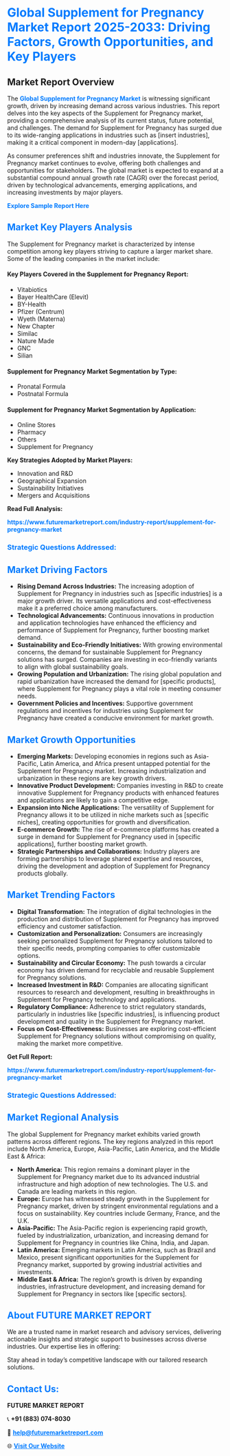 <h1 style="color: #007BFF;">Global Supplement for Pregnancy Market Report 2025-2033: Driving Factors, Growth Opportunities, and Key Players</h1>

<section id="overview">
<h2>Market Report Overview</h2>
<p>The <a href="https://www.futuremarketreport.com/industry-report/supplement-for-pregnancy-market" style="color: #007BFF; text-decoration: none;"><strong>Global Supplement for Pregnancy Market</strong></a> is witnessing significant growth, driven by increasing demand across various industries. This report delves into the key aspects of the Supplement for Pregnancy market, providing a comprehensive analysis of its current status, future potential, and challenges. The demand for Supplement for Pregnancy has surged due to its wide-ranging applications in industries such as [insert industries], making it a critical component in modern-day [applications].</p>
<p>As consumer preferences shift and industries innovate, the Supplement for Pregnancy market continues to evolve, offering both challenges and opportunities for stakeholders. The global market is expected to expand at a substantial compound annual growth rate (CAGR) over the forecast period, driven by technological advancements, emerging applications, and increasing investments by major players.</p>
</section>

<section id="overview">
<p><a href="https://www.futuremarketreport.com/request-sample/reportId=127240" style="color: #007BFF; text-decoration: none;"><strong>Explore Sample Report Here</strong></a></p>
</section>

<section id="key-players">
<h2 style="color: #007BFF;">Market Key Players Analysis</h2>
<p>The Supplement for Pregnancy market is characterized by intense competition among key players striving to capture a larger market share. Some of the leading companies in the market include:</p>
<h4>Key Players Covered in the Supplement for Pregnancy Report:</h4>
<ul><li>Vitabiotics</li><li>Bayer HealthCare (Elevit)</li><li>BY-Health</li><li>Pfizer (Centrum)</li><li>Wyeth (Materna)</li><li>New Chapter</li><li>Similac</li><li>Nature Made</li><li>GNC</li><li>Silian</li></ul>
<h4>Supplement for Pregnancy Market Segmentation by Type:</h4>
<ul><li>Pronatal Formula</li><li>Postnatal Formula</li></ul>

<h4>Supplement for Pregnancy Market Segmentation by Application:</h4>
<ul><li>Online Stores</li><li>Pharmacy</li><li>Others</li><li>Supplement for Pregnancy</li></ul>
<p><strong>Key Strategies Adopted by Market Players:</strong></p>
<ul>
<li>Innovation and R&D</li>
<li>Geographical Expansion</li>
<li>Sustainability Initiatives</li>
<li>Mergers and Acquisitions</li>
</ul>
</section>

<section>
<p><strong>Read Full Analysis: </strong></p><a href="https://www.futuremarketreport.com/industry-report/supplement-for-pregnancy-market" style="color: #007BFF; text-decoration: none;"><strong>https://www.futuremarketreport.com/industry-report/supplement-for-pregnancy-market</strong></a>
<h3 style="color: #007BFF;">Strategic Questions Addressed:</h3>
</section>

<section id="driving-factors">
<h2 style="color: #007BFF;">Market Driving Factors</h2>
<ul>
<li><strong>Rising Demand Across Industries:</strong> The increasing adoption of Supplement for Pregnancy in industries such as [specific industries] is a major growth driver. Its versatile applications and cost-effectiveness make it a preferred choice among manufacturers.</li>
<li><strong>Technological Advancements:</strong> Continuous innovations in production and application technologies have enhanced the efficiency and performance of Supplement for Pregnancy, further boosting market demand.</li>
<li><strong>Sustainability and Eco-Friendly Initiatives:</strong> With growing environmental concerns, the demand for sustainable Supplement for Pregnancy solutions has surged. Companies are investing in eco-friendly variants to align with global sustainability goals.</li>
<li><strong>Growing Population and Urbanization:</strong> The rising global population and rapid urbanization have increased the demand for [specific products], where Supplement for Pregnancy plays a vital role in meeting consumer needs.</li>
<li><strong>Government Policies and Incentives:</strong> Supportive government regulations and incentives for industries using Supplement for Pregnancy have created a conducive environment for market growth.</li>
</ul>
</section>

<section id="growth-opportunities">
<h2 style="color: #007BFF;">Market Growth Opportunities</h2>
<ul>
<li><strong>Emerging Markets:</strong> Developing economies in regions such as Asia-Pacific, Latin America, and Africa present untapped potential for the Supplement for Pregnancy market. Increasing industrialization and urbanization in these regions are key growth drivers.</li>
<li><strong>Innovative Product Development:</strong> Companies investing in R&D to create innovative Supplement for Pregnancy products with enhanced features and applications are likely to gain a competitive edge.</li>
<li><strong>Expansion into Niche Applications:</strong> The versatility of Supplement for Pregnancy allows it to be utilized in niche markets such as [specific niches], creating opportunities for growth and diversification.</li>
<li><strong>E-commerce Growth:</strong> The rise of e-commerce platforms has created a surge in demand for Supplement for Pregnancy used in [specific applications], further boosting market growth.</li>
<li><strong>Strategic Partnerships and Collaborations:</strong> Industry players are forming partnerships to leverage shared expertise and resources, driving the development and adoption of Supplement for Pregnancy products globally.</li>
</ul>
</section>

<section id="trending-factors">
<h2 style="color: #007BFF;">Market Trending Factors</h2>
<ul>
<li><strong>Digital Transformation:</strong> The integration of digital technologies in the production and distribution of Supplement for Pregnancy has improved efficiency and customer satisfaction.</li>
<li><strong>Customization and Personalization:</strong> Consumers are increasingly seeking personalized Supplement for Pregnancy solutions tailored to their specific needs, prompting companies to offer customizable options.</li>
<li><strong>Sustainability and Circular Economy:</strong> The push towards a circular economy has driven demand for recyclable and reusable Supplement for Pregnancy solutions.</li>
<li><strong>Increased Investment in R&D:</strong> Companies are allocating significant resources to research and development, resulting in breakthroughs in Supplement for Pregnancy technology and applications.</li>
<li><strong>Regulatory Compliance:</strong> Adherence to strict regulatory standards, particularly in industries like [specific industries], is influencing product development and quality in the Supplement for Pregnancy market.</li>
<li><strong>Focus on Cost-Effectiveness:</strong> Businesses are exploring cost-efficient Supplement for Pregnancy solutions without compromising on quality, making the market more competitive.</li>
</ul>
</section>

<section>
<p><strong>Get Full Report: </strong></p><a href="https://www.futuremarketreport.com/industry-report/supplement-for-pregnancy-market" style="color: #007BFF; text-decoration: none;"><strong>https://www.futuremarketreport.com/industry-report/supplement-for-pregnancy-market</strong></a>
<h3 style="color: #007BFF;">Strategic Questions Addressed:</h3>
</section>


<section id="regional-analysis">
<h2 style="color: #007BFF;">Market Regional Analysis</h2>
<p>The global Supplement for Pregnancy market exhibits varied growth patterns across different regions. The key regions analyzed in this report include North America, Europe, Asia-Pacific, Latin America, and the Middle East & Africa:</p>
<ul>
<li><strong>North America:</strong> This region remains a dominant player in the Supplement for Pregnancy market due to its advanced industrial infrastructure and high adoption of new technologies. The U.S. and Canada are leading markets in this region.</li>
<li><strong>Europe:</strong> Europe has witnessed steady growth in the Supplement for Pregnancy market, driven by stringent environmental regulations and a focus on sustainability. Key countries include Germany, France, and the U.K.</li>
<li><strong>Asia-Pacific:</strong> The Asia-Pacific region is experiencing rapid growth, fueled by industrialization, urbanization, and increasing demand for Supplement for Pregnancy in countries like China, India, and Japan.</li>
<li><strong>Latin America:</strong> Emerging markets in Latin America, such as Brazil and Mexico, present significant opportunities for the Supplement for Pregnancy market, supported by growing industrial activities and investments.</li>
<li><strong>Middle East & Africa:</strong> The region’s growth is driven by expanding industries, infrastructure development, and increasing demand for Supplement for Pregnancy in sectors like [specific sectors].</li>
</ul>
</section>

<footer>
<h2 style="color: #007BFF;">About FUTURE MARKET REPORT</h2>
<p>We are a trusted name in market research and advisory services, delivering actionable insights and strategic support to businesses across diverse industries. Our expertise lies in offering:</p>

<p>Stay ahead in today’s competitive landscape with our tailored research solutions.</p>

<h2 style="color: #007BFF;">Contact Us:</h2>
<p><strong>FUTURE MARKET REPORT</strong></p>
<p>📞 <strong>+91 (883) 074-8030</strong></p>
<p>📧 <strong><a href="mailto:help@futuremarketreport.com" style="color: #007BFF;">help@futuremarketreport.com</a></strong></p>
<p>🌐 <strong><a href="https://www.futuremarketreport.com/" style="color: #007BFF;">Visit Our Website</a></strong></p>
</footer>
